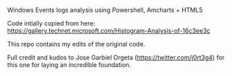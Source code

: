 Windows Events logs analysis using Powershell, Amcharts + HTML5

Code intially copied from here: https://gallery.technet.microsoft.com/Histogram-Analysis-of-16c3ee3c

This repo contains my edits of the original code.

Full credit and kudos to Jose Garbiel Orgeta (https://twitter.com/j0rt3g4) for this one for laying an incredible foundation.